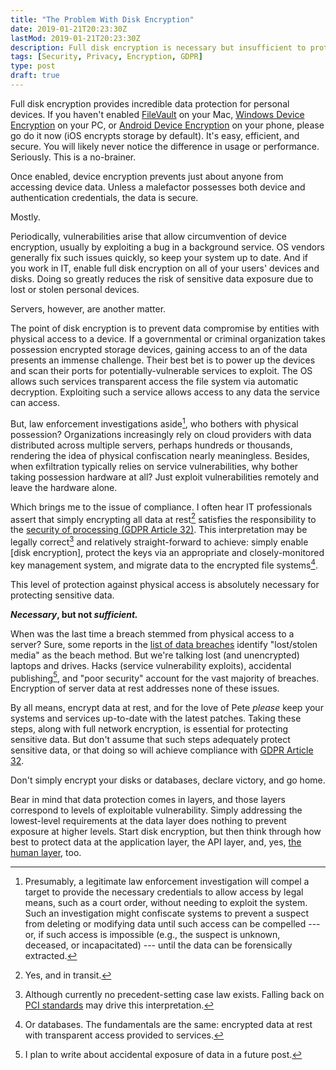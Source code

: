 ```yaml
---
title: "The Problem With Disk Encryption"
date: 2019-01-21T20:23:30Z
lastMod: 2019-01-21T20:23:30Z
description: Full disk encryption is necessary but insufficient to protect sensitive and personal data under the GDPR.
tags: [Security, Privacy, Encryption, GDPR]
type: post
draft: true
---
```


Full disk encryption provides incredible data protection for personal devices.
If you haven't enabled [FileVault] on your Mac, [Windows Device Encryption] on
your PC, or [Android Device Encryption] on your phone, please go do it now (iOS
encrypts storage by default). It's easy, efficient, and secure. You will likely
never notice the difference in usage or performance. Seriously. This is a
no-brainer.

Once enabled, device encryption prevents just about anyone from accessing device
data. Unless a malefactor possesses both device and authentication credentials,
the data is secure.

Mostly.

Periodically, vulnerabilities arise that allow circumvention of device
encryption, usually by exploiting a bug in a background service. OS vendors
generally fix such issues quickly, so keep your system up to date. And if you
work in IT, enable full disk encryption on all of your users' devices and disks.
Doing so greatly reduces the risk of sensitive data exposure due to lost or
stolen personal devices.

Servers, however, are another matter.

The point of disk encryption is to prevent data compromise by entities with
physical access to a device. If a governmental or criminal organization takes
possession encrypted storage devices, gaining access to an of the data presents
an immense challenge. Their best bet is to power up the devices and scan their
ports for potentially-vulnerable services to exploit. The OS allows such
services transparent access the file system via automatic decryption. Exploiting
such a service allows access to any data the service can access.

But, law enforcement investigations aside[^law-enforcement-access], who bothers
with physical possession? Organizations increasingly rely on cloud providers
with data distributed across multiple servers, perhaps hundreds or thousands,
rendering the idea of physical confiscation nearly meaningless. Besides, when
exfiltration typically relies on service vulnerabilities, why bother taking
possession  hardware at all? Just exploit vulnerabilities remotely and leave the
hardware alone.

Which brings me to the issue of compliance. I often hear IT professionals assert
that simply encrypting all data at rest[^and-in-transit] satisfies the
responsibility to the [security of processing (GDPR Article 32)][GDPR-32]. This
interpretation may be legally correct[^gdpr-precedents] and relatively
straight-forward to achieve: simply enable [disk encryption], protect the keys
via an appropriate and closely-monitored key management system, and migrate data
to the encrypted file systems[^or-databases].

This level of protection against physical access is absolutely necessary for
protecting sensitive data.

***Necessary*, but not *sufficient.***

When was the last time a breach stemmed from physical access to a server? Sure,
some reports in the [list of data breaches] identify "lost/stolen media" as the
beach method. But we're talking lost (and unencrypted) laptops and drives. Hacks
(service vulnerability exploits), accidental publishing[^more-on-access-later],
and "poor security" account for the vast majority of breaches. Encryption of
server data at rest addresses none of these issues.

By all means, encrypt data at rest, and for the love of Pete *please* keep your
systems and services up-to-date with the latest patches. Taking these steps,
along with full network encryption, is essential for protecting sensitive data.
But don't assume that such steps adequately protect sensitive data, or that
doing so will achieve compliance with [GDPR Article 32][GDPR-32].

Don't simply encrypt your disks or databases, declare victory, and go home.

Bear in mind that data protection comes in layers, and those layers correspond
to levels of exploitable vulnerability. Simply addressing the lowest-level
requirements at the data layer does nothing to prevent exposure at higher
levels. Start disk encryption, but then think through how best to protect data
at the application layer, the API layer, and, yes, [the human layer], too.

  [^law-enforcement-access]: Presumably, a legitimate law enforcement
    investigation will compel a target to provide the necessary credentials to
    allow access by legal means, such as a court order, without needing to
    exploit the system. Such an investigation might confiscate systems to
    prevent a suspect from deleting or modifying data until such access can be
    compelled --- or, if such access is impossible (e.g., the suspect is
    unknown, deceased, or incapacitated) --- until the data can be forensically
    extracted.
  [^and-in-transit]: Yes, and in transit.
  [^gdpr-precedents]: Although currently no precedent-setting case law exists.
    Falling back on [PCI standards] may drive this interpretation.
  [^or-databases]: Or databases. The fundamentals are the same: encrypted data
    at rest with transparent access provided to services.
  [^more-on-access-later]: I plan to write about accidental exposure of data in
    a future post.

  [FileVault]: https://support.apple.com/en-us/HT204837
    "Apple Support: “Use FileVault to encrypt the startup disk on your Mac”"
  [Windows Device Encryption]:
    https://support.microsoft.com/en-us/help/4028713/windows-10-turn-on-device-encryption
    "Windows Support: “Turn on device encryption”"
  [Android Device Encryption]:
    https://docs.microsoft.com/en-us/intune-user-help/encrypt-your-device-android
    "Microsoft: “How to protect your Android device using encryption”"
  [GDPR-32]: https://gdpr-info.eu/art-32-gdpr/ "Art. 32 GDPR: Security of processing"
  [PCI standards]: https://www.pcisecuritystandards.org
  [list of data breaches]: https://en.wikipedia.org/wiki/List_of_data_breaches
  [the human layer]: https://en.wikipedia.org/wiki/Layer_8 "Wikipedia: “Layer 8”"

